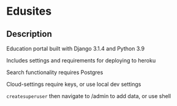 # Edusites

## Description

Education portal built with Django 3.1.4 and Python 3.9

Includes settings and requirements for deploying to heroku

Search functionality requires Postgres

Cloud-settings require keys, or use local dev settings 

`createsuperuser` then navigate to /admin to add data, or use shell
